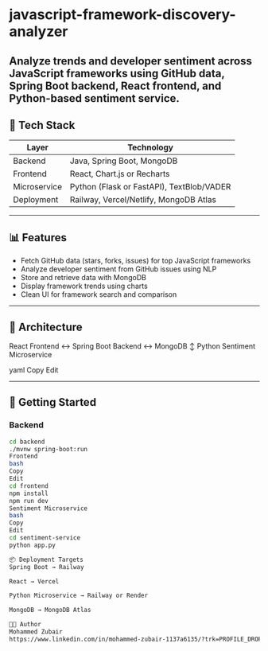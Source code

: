 # javascript-framework-discovery-analyzer
Analyze trends and developer sentiment across JavaScript frameworks using GitHub data, Spring Boot backend, React frontend, and Python-based sentiment service.
---
## 🔧 Tech Stack

| Layer        | Technology                      |
|--------------|----------------------------------|
| Backend      | Java, Spring Boot, MongoDB       |
| Frontend     | React, Chart.js or Recharts      |
| Microservice | Python (Flask or FastAPI), TextBlob/VADER |
| Deployment   | Railway, Vercel/Netlify, MongoDB Atlas |

---

## 📊 Features

- Fetch GitHub data (stars, forks, issues) for top JavaScript frameworks
- Analyze developer sentiment from GitHub issues using NLP
- Store and retrieve data with MongoDB
- Display framework trends using charts
- Clean UI for framework search and comparison

---

## 🧠 Architecture

React Frontend ↔ Spring Boot Backend ↔ MongoDB
↕
Python Sentiment Microservice

yaml
Copy
Edit

---

## 🚀 Getting Started

### Backend
```bash
cd backend
./mvnw spring-boot:run
Frontend
bash
Copy
Edit
cd frontend
npm install
npm run dev
Sentiment Microservice
bash
Copy
Edit
cd sentiment-service
python app.py

📦 Deployment Targets
Spring Boot → Railway

React → Vercel

Python Microservice → Railway or Render

MongoDB → MongoDB Atlas

🧑‍💻 Author
Mohammed Zubair
https://www.linkedin.com/in/mohammed-zubair-1137a6135/?trk=PROFILE_DROP_DOWN

